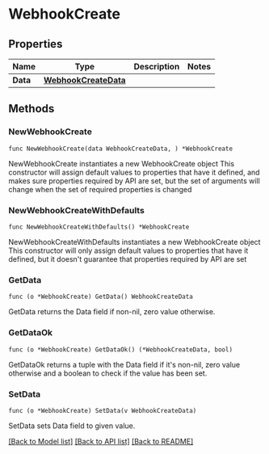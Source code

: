 # WebhookCreate

## Properties

Name | Type | Description | Notes
------------ | ------------- | ------------- | -------------
**Data** | [**WebhookCreateData**](WebhookCreateData.md) |  | 

## Methods

### NewWebhookCreate

`func NewWebhookCreate(data WebhookCreateData, ) *WebhookCreate`

NewWebhookCreate instantiates a new WebhookCreate object
This constructor will assign default values to properties that have it defined,
and makes sure properties required by API are set, but the set of arguments
will change when the set of required properties is changed

### NewWebhookCreateWithDefaults

`func NewWebhookCreateWithDefaults() *WebhookCreate`

NewWebhookCreateWithDefaults instantiates a new WebhookCreate object
This constructor will only assign default values to properties that have it defined,
but it doesn't guarantee that properties required by API are set

### GetData

`func (o *WebhookCreate) GetData() WebhookCreateData`

GetData returns the Data field if non-nil, zero value otherwise.

### GetDataOk

`func (o *WebhookCreate) GetDataOk() (*WebhookCreateData, bool)`

GetDataOk returns a tuple with the Data field if it's non-nil, zero value otherwise
and a boolean to check if the value has been set.

### SetData

`func (o *WebhookCreate) SetData(v WebhookCreateData)`

SetData sets Data field to given value.



[[Back to Model list]](../README.md#documentation-for-models) [[Back to API list]](../README.md#documentation-for-api-endpoints) [[Back to README]](../README.md)


